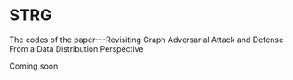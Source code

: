 # STRG
The codes of the paper---Revisiting Graph Adversarial Attack and Defense From a Data Distribution Perspective

Coming soon
